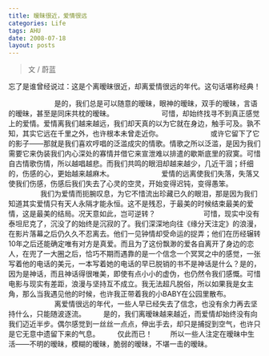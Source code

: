 ```yaml
---
title: 暧昧很近，爱情很远
categories: Life
tags: AHU
date: 2008-07-18
layout: posts
---
```

> 文 / 蔚蓝

忘了是谁曾经说过：这是个离暧昧很近，却离爱情很远的年代。这句话堪称经典！ 

<!-- more -->

　　　　 　　
是的，我们总是可以随意的暧昧，眼神的暧昧，双手的暧昧，言语的暧昧，甚至是同床共枕的暧昧。
　　　　 　　
可惜，却始终找寻不到真正感觉上的爱情。爱情离我们越来越远，我们却天真的以为它就在身边，触手可及。孰不知，其实它远在千里之外，也许根本未曾走近你。
　　　　 　　
或许它留下了它的影子——那就是我们喜欢哼唱的泛滥成灾的情歌。情歌之所以泛滥，是因为我们需要它来伪装我们内心深处的寡情并借它来宣泄难以排遣的歇斯底里的寂寞。可惜自古情歌伤情，所以越唱越悲。而我们共鸣的眼泪却越来越少，几近干涸；纤细的，伤感的心，更始越来越麻木。
　　　　 　　
爱情的远离使我们失落，失落又使我们伤感，伤感后我们失去了心灵的空灵，开始变得迟钝，变得愚笨。
　　 　　
我们为爱情而扼腕叹息，为它不惜流出珍藏已久的眼泪，那是因为我们知道其实爱情只有天人永隔才能永恒。这不是残忍，于最美的时候结束最美的爱情，这是最美的结局。况天意如此，岂可逆转？
　　　　 　　
可惜，现实中没有泰坦尼克了，沉没了的始终是沉寂的了。我们深深地向往《缘分天注定》的浪漫，在影片落幕之后仍久久不忍离去。他们一见钟情却受命运的捉弄；他们在历经辗转10年之后还能确定唯有对方是真爱。而且为了这份飘渺的爱各自离开了身边的恋人，在兜了一大圈之后，恰巧不期而遇靠的是一个信念一个冥冥之中的感觉，一张写着他的电话的美元，一本写着她的电话的早已脱销的书不是神话是什么？是的，因为是神话，而且神话得很唯美，即使有点小小的虚伪，也仍然令我们感慨。可惜电影与现实有差距，浪漫与坚持互不成立。我无法超凡脱俗，所以如果我是女主角，那么当我遇见他的时候，也许我正带着我的小BABY在公园里散布。
　　　　 　　
离爱情很远的年代，一些人早已经失去了信念，也没有余力再去坚持什么，只能随波逐流。
　　
是的，我们离暧昧越来越近，而爱情却始终没有向我们迈近半步。偶尔感觉到一丝丝一点点，伸出手去，却只是捕捉到空气，也许只是它无意中遗留下来的气息。 
　　
仅此而已！
　　
所以一些人注定在暧昧中生活——不明的暧昧，模糊的暧昧，脆弱的暧昧，不堪一击的暧昧。

